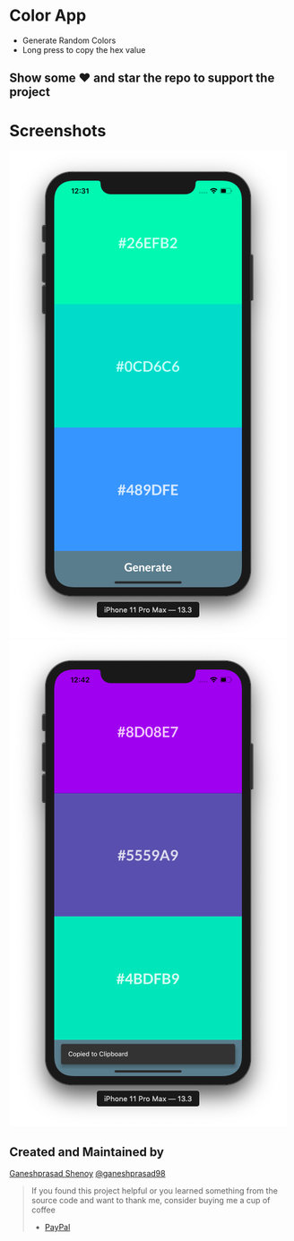 # Color App

- Generate Random Colors
- Long press to copy the hex value

## Show some :heart: and star the repo to support the project

# Screenshots

<img src="Screenshots/Screenshot1.png" />

<img src="Screenshots/Screenshot2.png" />

## Created and Maintained by 

[Ganeshprasad Shenoy](https://github.com/shenoyganeshprasad)
[@ganeshprasad98](https://twitter.com/ganeshprasad98)

> If you found this project helpful or you learned something from the source code and want to thank me, consider buying me a cup of coffee
>
> * [PayPal](https://www.paypal.com/paypalme2/shenoyganeshprasad)

